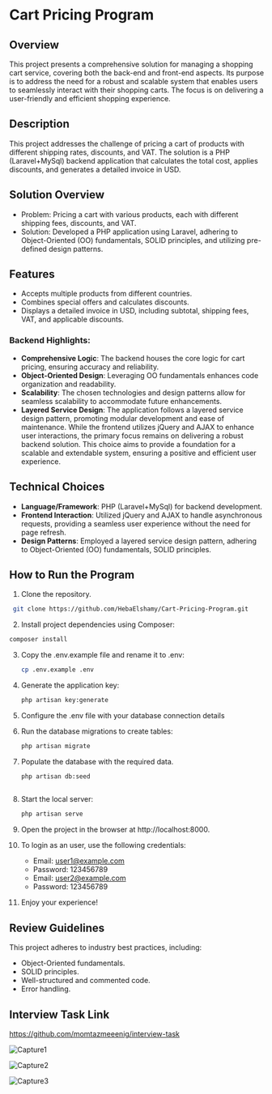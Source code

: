 # Cart Pricing Program
## Overview
This project presents a comprehensive solution for managing a shopping cart service, covering both the back-end and front-end aspects. Its purpose is to address the need for a robust and scalable system that enables users to seamlessly interact with their shopping carts. The focus is on delivering a user-friendly and efficient shopping experience.
## Description
This project addresses the challenge of pricing a cart of products with different shipping rates, discounts, and VAT. The solution is a PHP (Laravel+MySql) backend application that calculates the total cost, applies discounts, and generates a detailed invoice in USD.
## Solution Overview
- Problem: Pricing a cart with various products, each with different shipping fees, discounts, and VAT.
- Solution: Developed a PHP application using Laravel, adhering to Object-Oriented (OO) fundamentals, SOLID principles, and utilizing pre-defined design patterns.
## Features
- Accepts multiple products from different countries.
- Combines special offers and calculates discounts.
- Displays a detailed invoice in USD, including subtotal, shipping fees, VAT, and applicable discounts.
### Backend Highlights:
- **Comprehensive Logic**: The backend houses the core logic for cart pricing, ensuring accuracy and reliability.
- **Object-Oriented Design**: Leveraging OO fundamentals enhances code organization and readability.
- **Scalability**: The chosen technologies and design patterns allow for seamless scalability to accommodate future enhancements.
- **Layered Service Design**: The application follows a layered service design pattern, promoting modular development and ease of maintenance.
While the frontend utilizes jQuery and AJAX to enhance user interactions, the primary focus remains on delivering a robust backend solution. This choice aims to provide a foundation for a scalable and extendable system, ensuring a positive and efficient user experience.
## Technical Choices
- **Language/Framework**: PHP (Laravel+MySql) for backend development.
- **Frontend Interaction**: Utilized jQuery and AJAX to handle asynchronous requests, providing a seamless user experience without the need for page refresh.
- **Design Patterns**: Employed a layered service design pattern, adhering to Object-Oriented (OO) fundamentals, SOLID principles.
## How to Run the Program

1. Clone the repository.
  ```bash
   git clone https://github.com/HebaElshamy/Cart-Pricing-Program.git

```
2.  Install project dependencies using Composer:
   ```bash
   composer install
```

3. Copy the .env.example file and rename it to .env:
    ```bash
    cp .env.example .env
4. Generate the application key:
    ```bash
    php artisan key:generate
5. Configure the .env file with your database connection details   
6. Run the database migrations to create tables:
    ```bash
    php artisan migrate

7. Populate the database with the required data.
    ```bash
    php artisan db:seed
  
8. Start the local server:
    ```bash
    php artisan serve
    
9. Open the project in the browser at http://localhost:8000. 
10. To login as an user, use the following credentials:
    
    - Email: user1@example.com
    - Password: 123456789
    - Email: user2@example.com
    - Password: 123456789
11. Enjoy your experience!
## Review Guidelines
This project adheres to industry best practices, including:
- Object-Oriented fundamentals.
- SOLID principles.
- Well-structured and commented code.
- Error handling.
## Interview Task Link
https://github.com/momtazmeeenig/interview-task


![Capture1](https://github.com/HebaElshamy/Cart-Pricing-Program/assets/46092804/2c33a025-5d38-4060-89b1-75762fbbf777)

![Capture2](https://github.com/HebaElshamy/Cart-Pricing-Program/assets/46092804/56d17dfc-7025-4672-87b5-13412a9b5c57)

![Capture3](https://github.com/HebaElshamy/Cart-Pricing-Program/assets/46092804/d13e6c59-6ea0-41db-9beb-ddfe7e5930de)






